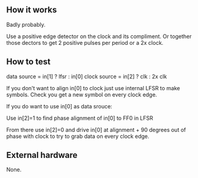 <!---

This file is used to generate your project datasheet. Please fill in the information below and delete any unused
sections.

You can also include images in this folder and reference them in the markdown. Each image must be less than
512 kb in size, and the combined size of all images must be less than 1 MB.
-->

## How it works

Badly probably.  

Use a positive edge detector on the clock and its compliment.  Or together those dectors to get 2 positive pulses per period or a 2x clock. 


## How to test

data source = in[1] ? lfsr : in[0]
clock source = in[2] ? clk : 2x clk

If you don't want to align in[0] to clock just use internal LFSR to make symbols. Check you get a new symbol on every clock edge. 

If you do want to use in[0] as data srouce:

Use in[2]=1 to find phase alignment of in[0] to FF0 in LFSR

From there use in[2]=0 and drive in[0] at alignment + 90 degrees out of phase with clock to try to grab data on every clock edge.  

## External hardware

None.
